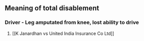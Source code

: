 ## Meaning of total disablement


### Driver - Leg amputated from knee, lost ability to drive
1. [[K Janardhan vs United India Insurance Co Ltd]]